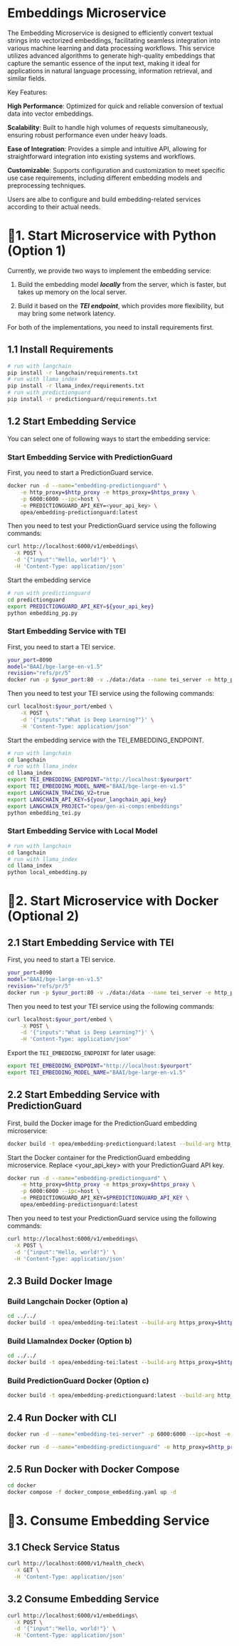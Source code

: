 # Embeddings Microservice

The Embedding Microservice is designed to efficiently convert textual strings into vectorized embeddings, facilitating seamless integration into various machine learning and data processing workflows. This service utilizes advanced algorithms to generate high-quality embeddings that capture the semantic essence of the input text, making it ideal for applications in natural language processing, information retrieval, and similar fields.

Key Features:

**High Performance**: Optimized for quick and reliable conversion of textual data into vector embeddings.

**Scalability**: Built to handle high volumes of requests simultaneously, ensuring robust performance even under heavy loads.

**Ease of Integration**: Provides a simple and intuitive API, allowing for straightforward integration into existing systems and workflows.

**Customizable**: Supports configuration and customization to meet specific use case requirements, including different embedding models and preprocessing techniques.

Users are albe to configure and build embedding-related services according to their actual needs.

# 🚀1. Start Microservice with Python (Option 1)

Currently, we provide two ways to implement the embedding service:

1. Build the embedding model **_locally_** from the server, which is faster, but takes up memory on the local server.

2. Build it based on the **_TEI endpoint_**, which provides more flexibility, but may bring some network latency.

For both of the implementations, you need to install requirements first.

## 1.1 Install Requirements

```bash
# run with langchain
pip install -r langchain/requirements.txt
# run with llama_index
pip install -r llama_index/requirements.txt
# run with predictionguard
pip install -r predictionguard/requirements.txt
```

## 1.2 Start Embedding Service

You can select one of following ways to start the embedding service:

### Start Embedding Service with PredictionGuard

First, you need to start a PredictionGuard service.

```bash
docker run -d --name="embedding-predictionguard" \
    -e http_proxy=$http_proxy -e https_proxy=$https_proxy \
    -p 6000:6000 --ipc=host \
    -e PREDICTIONGUARD_API_KEY=<your_api_key> \
    opea/embedding-predictionguard:latest
```

Then you need to test your PredictionGuard service using the following commands:

```bash
curl http://localhost:6000/v1/embeddings\
  -X POST \
  -d '{"input":"Hello, world!"}' \
  -H 'Content-Type: application/json'
```

Start the embedding service

```bash
# run with predictionguard
cd predictionguard
export PREDICTIONGUARD_API_KEY=${your_api_key}
python embedding_pg.py
```

### Start Embedding Service with TEI

First, you need to start a TEI service.

```bash
your_port=8090
model="BAAI/bge-large-en-v1.5"
revision="refs/pr/5"
docker run -p $your_port:80 -v ./data:/data --name tei_server -e http_proxy=$http_proxy -e https_proxy=$https_proxy --pull always ghcr.io/huggingface/text-embeddings-inference:cpu-1.2 --model-id $model --revision $revision
```

Then you need to test your TEI service using the following commands:

```bash
curl localhost:$your_port/embed \
    -X POST \
    -d '{"inputs":"What is Deep Learning?"}' \
    -H 'Content-Type: application/json'
```

Start the embedding service with the TEI_EMBEDDING_ENDPOINT.

```bash
# run with langchain
cd langchain
# run with llama_index
cd llama_index
export TEI_EMBEDDING_ENDPOINT="http://localhost:$yourport"
export TEI_EMBEDDING_MODEL_NAME="BAAI/bge-large-en-v1.5"
export LANGCHAIN_TRACING_V2=true
export LANGCHAIN_API_KEY=${your_langchain_api_key}
export LANGCHAIN_PROJECT="opea/gen-ai-comps:embeddings"
python embedding_tei.py
```

### Start Embedding Service with Local Model

```bash
# run with langchain
cd langchain
# run with llama_index
cd llama_index
python local_embedding.py
```

# 🚀2. Start Microservice with Docker (Optional 2)

## 2.1 Start Embedding Service with TEI

First, you need to start a TEI service.

```bash
your_port=8090
model="BAAI/bge-large-en-v1.5"
revision="refs/pr/5"
docker run -p $your_port:80 -v ./data:/data --name tei_server -e http_proxy=$http_proxy -e https_proxy=$https_proxy --pull always ghcr.io/huggingface/text-embeddings-inference:cpu-1.2 --model-id $model --revision $revision
```

Then you need to test your TEI service using the following commands:

```bash
curl localhost:$your_port/embed \
    -X POST \
    -d '{"inputs":"What is Deep Learning?"}' \
    -H 'Content-Type: application/json'
```

Export the `TEI_EMBEDDING_ENDPOINT` for later usage:

```bash
export TEI_EMBEDDING_ENDPOINT="http://localhost:$yourport"
export TEI_EMBEDDING_MODEL_NAME="BAAI/bge-large-en-v1.5"
```

## 2.2 Start Embedding Service with PredictionGuard

First, build the Docker image for the PredictionGuard embedding microservice:

```bash
docker build -t opea/embedding-predictionguard:latest --build-arg http_proxy=$http_proxy --build-arg https_proxy=$https_proxy -f comps/embeddings/predictionguard/docker/Dockerfile .
```

Start the Docker container for the PredictionGuard embedding microservice. Replace <your_api_key> with your PredictionGuard API key.

```bash
docker run -d --name="embedding-predictionguard" \
    -e http_proxy=$http_proxy -e https_proxy=$https_proxy \
    -p 6000:6000 --ipc=host \
    -e PREDICTIONGUARD_API_KEY=$PREDICTIONGUARD_API_KEY \
    opea/embedding-predictionguard:latest
```

Then you need to test your PredictionGuard service using the following commands:

```bash
curl http://localhost:6000/v1/embeddings\
  -X POST \
  -d '{"input":"Hello, world!"}' \
  -H 'Content-Type: application/json'
```

## 2.3 Build Docker Image

### Build Langchain Docker (Option a)

```bash
cd ../../
docker build -t opea/embedding-tei:latest --build-arg https_proxy=$https_proxy --build-arg http_proxy=$http_proxy -f comps/embeddings/langchain/docker/Dockerfile .
```

### Build LlamaIndex Docker (Option b)

```bash
cd ../../
docker build -t opea/embedding-tei:latest --build-arg https_proxy=$https_proxy --build-arg http_proxy=$http_proxy -f comps/embeddings/llama_index/docker/Dockerfile .
```

### Build PredictionGuard Docker (Option c)

```bash
docker build -t opea/embedding-predictionguard:latest --build-arg http_proxy=$http_proxy --build-arg https_proxy=$https_proxy -f comps/embeddings/predictionguard/docker/Dockerfile .
```

## 2.4 Run Docker with CLI

```bash
docker run -d --name="embedding-tei-server" -p 6000:6000 --ipc=host -e http_proxy=$http_proxy -e https_proxy=$https_proxy -e TEI_EMBEDDING_ENDPOINT=$TEI_EMBEDDING_ENDPOINT -e TEI_EMBEDDING_MODEL_NAME=$TEI_EMBEDDING_MODEL_NAME opea/embedding-tei:latest
```

```bash
docker run -d --name="embedding-predictionguard" -e http_proxy=$http_proxy -e https_proxy=$https_proxy -p 6000:6000 --ipc=host -e PREDICTIONGUARD_API_KEY=$PREDICTIONGUARD_API_KEY opea/embedding-predictionguard:latest
```

## 2.5 Run Docker with Docker Compose

```bash
cd docker
docker compose -f docker_compose_embedding.yaml up -d
```

# 🚀3. Consume Embedding Service

## 3.1 Check Service Status

```bash
curl http://localhost:6000/v1/health_check\
  -X GET \
  -H 'Content-Type: application/json'
```

## 3.2 Consume Embedding Service

```bash
curl http://localhost:6000/v1/embeddings\
  -X POST \
  -d '{"input":"Hello, world!"}' \
  -H 'Content-Type: application/json'
```
